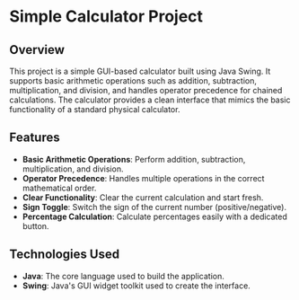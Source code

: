 # Simple Calculator Project

## Overview
This project is a simple GUI-based calculator built using Java Swing. It supports basic arithmetic operations such as addition, subtraction, multiplication, and division, and handles operator precedence for chained calculations. The calculator provides a clean interface that mimics the basic functionality of a standard physical calculator.

## Features
- **Basic Arithmetic Operations**: Perform addition, subtraction, multiplication, and division.
- **Operator Precedence**: Handles multiple operations in the correct mathematical order.
- **Clear Functionality**: Clear the current calculation and start fresh.
- **Sign Toggle**: Switch the sign of the current number (positive/negative).
- **Percentage Calculation**: Calculate percentages easily with a dedicated button.

## Technologies Used
- **Java**: The core language used to build the application.
- **Swing**: Java's GUI widget toolkit used to create the interface.
